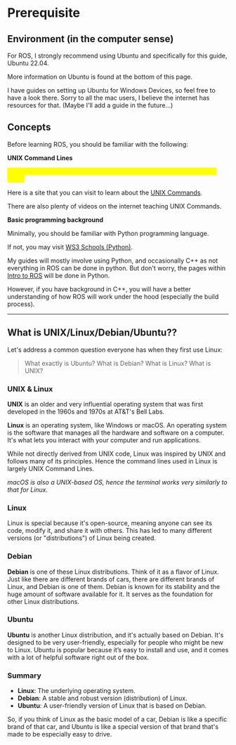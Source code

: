 # Prerequisite

## Environment (in the computer sense)

For ROS, I strongly recommend using Ubuntu and specifically for this guide, Ubuntu 22.04.

More information on Ubuntu is found at the bottom of this page.

I have guides on setting up Ubuntu for Windows Devices, so feel free to have a look there. Sorry to all the mac users, I believe the internet has resources for that. (Maybe I'll add a guide in the future...)

## Concepts

Before learning ROS, you should be familiar with the following:

**UNIX Command Lines**

<mark style="color:yellow;">Minimally, you should know how to navigate directories using Command Lines.</mark>&#x20;

Here is a site that you can visit to learn about the [UNIX Commands](https://www.math.utah.edu/lab/unix/unix-tutorial.html).

There are also plenty of videos on the internet teaching UNIX Commands.

**Basic programming background**

Minimally, you should be familiar with Python programming language.&#x20;

If not, you may visit [WS3 Schools (Python)](https://www.w3schools.com/python/).

My guides will mostly involve using Python, and occasionally C++ as not everything in ROS can be done in python. But don't worry, the pages within [Intro to ROS](intro-to-ros.md) will be done in Python.

However, if you have background in C++, you will have a better understanding of how ROS will work under the hood (especially the build process).&#x20;



***

## What is UNIX/Linux/Debian/Ubuntu??

Let's address a common question everyone has when they first use Linux:&#x20;

> What exactly is Ubuntu? What is Debian? What is Linux? What is UNIX?

### UNIX & Linux

**UNIX** is an older and very influential operating system that was first developed in the 1960s and 1970s at AT\&T's Bell Labs.&#x20;

**Linux** is an operating system, like Windows or macOS. An operating system is the software that manages all the hardware and software on a computer. It's what lets you interact with your computer and run applications.

While not directly derived from UNIX code, Linux was inspired by UNIX and follows many of its principles. Hence the command lines used in Linux is largely UNIX Command Lines.

_macOS is also a UNIX-based OS, hence the terminal works very similarly to that for Linux._

### Linux

Linux is special because it's open-source, meaning anyone can see its code, modify it, and share it with others. This has led to many different versions (or "distributions") of Linux being created.

### Debian

**Debian** is one of these Linux distributions. Think of it as a flavor of Linux. Just like there are different brands of cars, there are different brands of Linux, and Debian is one of them. Debian is known for its stability and the huge amount of software available for it. It serves as the foundation for other Linux distributions.

### Ubuntu

**Ubuntu** is another Linux distribution, and it's actually based on Debian. It's designed to be very user-friendly, especially for people who might be new to Linux. Ubuntu is popular because it’s easy to install and use, and it comes with a lot of helpful software right out of the box.

### Summary

* **Linux**: The underlying operating system.
* **Debian**: A stable and robust version (distribution) of Linux.
* **Ubuntu**: A user-friendly version of Linux that is based on Debian.

So, if you think of Linux as the basic model of a car, Debian is like a specific brand of that car, and Ubuntu is like a special version of that brand that's made to be especially easy to drive.



